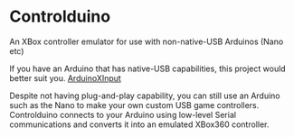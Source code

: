 # Controlduino
An XBox controller emulator for use with non-native-USB Arduinos (Nano etc)

If you have an Arduino that has native-USB capabilities, this project would better suit you.
[ArduinoXInput](https://github.com/dmadison/ArduinoXInput)

Despite not having plug-and-play capability, you can still use an Arduino such as the Nano to make your own custom USB game controllers.
Controlduino connects to your Arduino using low-level Serial communications and converts it into an emulated XBox360 controller.



